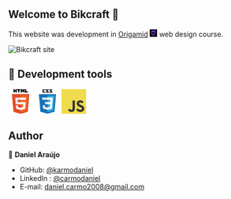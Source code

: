 ## Welcome to Bikcraft 👋
This website was development in [Origamid](https://origamid.com) <img alt="origamid logo" src="assets/origamid.png" width="15px" height="15px"> web design course.

<img alt="Bikcraft site" src="assets/bikcraft.gif">

</br>

## 🚀 Development tools 


<img alt="HTML5" width="50px" src="https://raw.githubusercontent.com/github/explore/80688e429a7d4ef2fca1e82350fe8e3517d3494d/topics/html/html.png" />

 <img alt="CSS3" width="50px" src="https://raw.githubusercontent.com/github/explore/80688e429a7d4ef2fca1e82350fe8e3517d3494d/topics/css/css.png" />

 <img alt="JavaScript" width="50px" src="https://raw.githubusercontent.com/github/explore/80688e429a7d4ef2fca1e82350fe8e3517d3494d/topics/javascript/javascript.png" />



 ## Author

👤 **Daniel Araújo**

- GitHub: [@karmodaniel](https://github.com/karmodaniel)
- LinkedIn : [@carmodaniel](https://www.linkedin.com/in/carmodaniel/)
- E-mail: daniel.carmo2008@gmail.com

